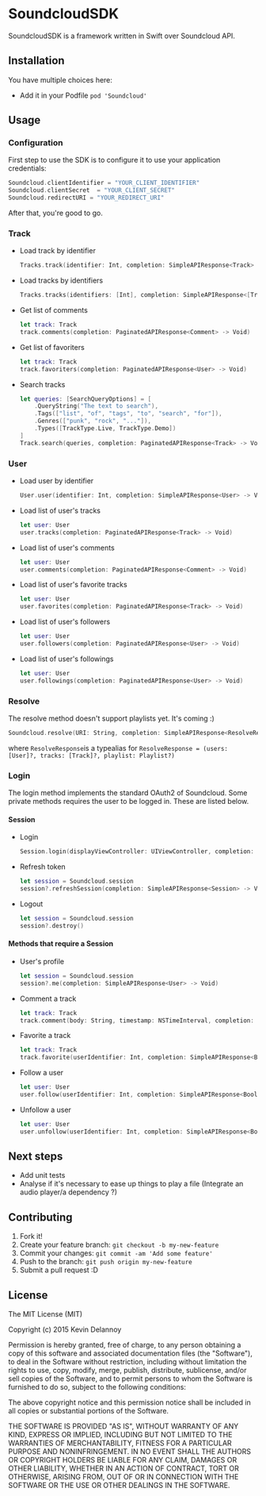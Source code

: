 SoundcloudSDK
=============

SoundcloudSDK is a framework written in Swift over Soundcloud API.

## Installation

You have multiple choices here:
* Add it in your Podfile `pod 'Soundcloud'`

## Usage

### Configuration

First step to use the SDK is to configure it to use your application credentials:

```swift
Soundcloud.clientIdentifier = "YOUR_CLIENT_IDENTIFIER"
Soundcloud.clientSecret  = "YOUR_CLIENT_SECRET"
Soundcloud.redirectURI = "YOUR_REDIRECT_URI"
```
After that, you're good to go.

### Track

* Load track by identifier

    ```swift
    Tracks.track(identifier: Int, completion: SimpleAPIResponse<Track> -> Void)
    ```
* Load tracks by identifiers

    ```swift
    Tracks.tracks(identifiers: [Int], completion: SimpleAPIResponse<[Track]> -> Void)
    ```
* Get list of comments

    ```swift
    let track: Track
    track.comments(completion: PaginatedAPIResponse<Comment> -> Void)
    ```
* Get list of favoriters

    ```swift
    let track: Track
    track.favoriters(completion: PaginatedAPIResponse<User> -> Void)
    ```
    
* Search tracks

    ```swift
    let queries: [SearchQueryOptions] = [
        .QueryString("The text to search"),
        .Tags(["list", "of", "tags", "to", "search", "for"]),
        .Genres(["punk", "rock", "..."]),
        .Types([TrackType.Live, TrackType.Demo])
    ]
    Track.search(queries, completion: PaginatedAPIResponse<Track> -> Void)
    ```

### User

* Load user by identifier

    ```swift
    User.user(identifier: Int, completion: SimpleAPIResponse<User> -> Void)
    ```
* Load list of user's tracks

    ```swift
    let user: User
    user.tracks(completion: PaginatedAPIResponse<Track> -> Void)
    ```
* Load list of user's comments

    ```swift
    let user: User
    user.comments(completion: PaginatedAPIResponse<Comment> -> Void)
    ```
* Load list of user's favorite tracks

    ```swift
    let user: User
    user.favorites(completion: PaginatedAPIResponse<Track> -> Void)
    ```
* Load list of user's followers

    ```swift
    let user: User
    user.followers(completion: PaginatedAPIResponse<User> -> Void)
    ```
* Load list of user's followings

    ```swift
    let user: User
    user.followings(completion: PaginatedAPIResponse<User> -> Void)
    ```

### Resolve

The resolve method doesn't support playlists yet. It's coming :)

```swift
Soundcloud.resolve(URI: String, completion: SimpleAPIResponse<ResolveResponse> -> Void)
```
where `ResolveResponse`is a typealias for `ResolveResponse = (users: [User]?, tracks: [Track]?, playlist: Playlist?)`

### Login

The login method implements the standard OAuth2 of Soundcloud. Some private methods requires the user to be logged in. These are listed below.

#### Session

* Login

    ```swift
    Session.login(displayViewController: UIViewController, completion: SimpleAPIResponse<Session> -> Void)
    ```
* Refresh token

    ```swift
    let session = Soundcloud.session
    session?.refreshSession(completion: SimpleAPIResponse<Session> -> Void)
    ```
* Logout

    ```swift
    let session = Soundcloud.session
    session?.destroy()
    ```

#### Methods that require a Session
* User's profile

    ```swift
    let session = Soundcloud.session
    session?.me(completion: SimpleAPIResponse<User> -> Void)
    ```
* Comment a track

    ```swift
    let track: Track
    track.comment(body: String, timestamp: NSTimeInterval, completion: SimpleAPIResponse<Comment> -> Void)
    ```
* Favorite a track

    ```swift
    let track: Track
    track.favorite(userIdentifier: Int, completion: SimpleAPIResponse<Bool> -> Void)
    ```
* Follow a user

    ```swift
    let user: User
    user.follow(userIdentifier: Int, completion: SimpleAPIResponse<Bool> -> Void)
    ```
* Unfollow a user

    ```swift
    let user: User
    user.unfollow(userIdentifier: Int, completion: SimpleAPIResponse<Bool> -> Void)
    ```

## Next steps

* Add unit tests
* Analyse if it's necessary to ease up things to play a file (Integrate an audio player/a dependency ?)

## Contributing

1. Fork it!
2. Create your feature branch: `git checkout -b my-new-feature`
3. Commit your changes: `git commit -am 'Add some feature'`
4. Push to the branch: `git push origin my-new-feature`
5. Submit a pull request :D

## License

The MIT License (MIT)

Copyright (c) 2015 Kevin Delannoy

Permission is hereby granted, free of charge, to any person obtaining a copy
of this software and associated documentation files (the "Software"), to deal
in the Software without restriction, including without limitation the rights
to use, copy, modify, merge, publish, distribute, sublicense, and/or sell
copies of the Software, and to permit persons to whom the Software is
furnished to do so, subject to the following conditions:

The above copyright notice and this permission notice shall be included in all
copies or substantial portions of the Software.

THE SOFTWARE IS PROVIDED "AS IS", WITHOUT WARRANTY OF ANY KIND, EXPRESS OR
IMPLIED, INCLUDING BUT NOT LIMITED TO THE WARRANTIES OF MERCHANTABILITY,
FITNESS FOR A PARTICULAR PURPOSE AND NONINFRINGEMENT. IN NO EVENT SHALL THE
AUTHORS OR COPYRIGHT HOLDERS BE LIABLE FOR ANY CLAIM, DAMAGES OR OTHER
LIABILITY, WHETHER IN AN ACTION OF CONTRACT, TORT OR OTHERWISE, ARISING FROM,
OUT OF OR IN CONNECTION WITH THE SOFTWARE OR THE USE OR OTHER DEALINGS IN THE
SOFTWARE.
